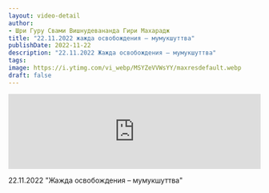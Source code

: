```yaml
---
layout: video-detail
author:
- Шри Гуру Свами Вишнудевананда Гири Махарадж
title: "22.11.2022 жажда освобождения – мумукшуттва"
publishDate: 2022-11-22
description: "22.11.2022 Жажда освобождения – мумукшуттва"
tags: 
image: https://i.ytimg.com/vi_webp/MSYZeVVWsYY/maxresdefault.webp
draft: false
---
```


<iframe width="100%" src="https://www.youtube.com/embed/MSYZeVVWsYY" frameborder="0" allowfullscreen=""></iframe> 

 22.11.2022 "Жажда освобождения – мумукшуттва"

  

 